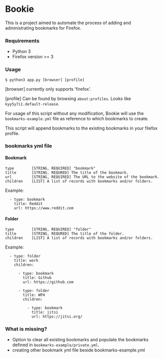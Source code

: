 # Bookie

This is a project aimed to automate the process of adding and administrating bookmarks for Firefox.

### Requirements

* Python 3
* Firefox version >= 3

### Usage

`$ python3 app.py [browser] [profile]`

[browser] currently only supports 'firefox'.

[profile] Can be found by browsing `about:profiles`. Looks like `kyy5y7i1.default-release`.

For usage of this script without any modification, Bookie will use the `bookmarks-example.yml` file as reference to which bookmarks to create.

This script will append bookmarks to the existing bookmarks in your filefox profile.

### bookmarks yml file

#### Bookmark

```
type		[STRING, REQUIRED] "bookmark"
title		[STRING, REQURED] The title of the bookmark.
url 		[STRING, REQUIRED] The URL to the website of the bookmark.
children	[LIST] A list of records with bookmarks and/or folders.
```
Example:

```
  - type: bookmark
    title: Reddit
    url: https://www.reddit.com
```

#### Folder

```
type		[STRING, REQUIRED] "folder"
title		[STRING, REQURED] The title of the folder.
children	[LIST] A list of records with bookmarks and/or folders.
```

Example:

```
  - type: folder
    title: work
    children:

      - type: bookmark
        title: Github
        url: https://github.com

      - type: folder
        title: WFH
        children:

          - type: bookmark
            title: jitsi
            url: https://jitsi.org/
```

### What is missing?

* Option to clear all existing bookmarks and populate the bookmarks defined in `bookmarks-example/private.yml`.
* creating other bookmark yml file beside bookmarks-example.yml
